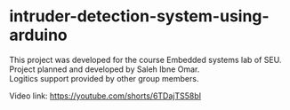 # intruder-detection-system-using-arduino
This project was developed for the course Embedded systems lab of SEU.
Project planned and developed by Saleh Ibne Omar. <br>
Logitics support provided by other group members. <br>

Video link: https://youtube.com/shorts/6TDajTS58bI
